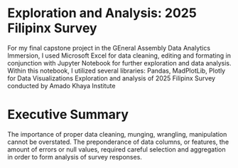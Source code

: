 # Exploration and Analysis: 2025 Filipinx Survey
For my final capstone project in the GEneral Assembly Data Analytics Immersion, I used Microsoft Excel for data cleaning, editing and formating in conjunction with Jupyter Notebook for further exploration and data analysis.
Within this notebook, I utilized several libraries: Pandas, MadPlotLib, Plotly for Data Visualizations
Exploration and analysis of 2025 Filipinx Survey conducted by Amado Khaya Institute

# Executive Summary

The importance of proper data cleaning, munging, wrangling, manipulation cannot be overstated. The preponderance of data columns, or features, the amount of errors or null values, required careful selection and aggregation in order to form analysis of survey responses. 
